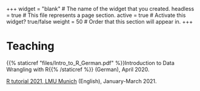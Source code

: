 +++
widget = "blank"  # The name of the widget that you created.
headless = true  # This file represents a page section.
active = true  # Activate this widget? true/false
weight = 50  # Order that this section will appear in.
+++
# Teaching
{{% staticref "files/Intro_to_R_German.pdf" %}}Introduction to Data Wrangling with R{{% /staticref %}} (German), April 2020.

[R tutorial 2021, LMU Munich](https://github.com/LindaBetz/R_tutorial_2021) (English), January-March 2021.